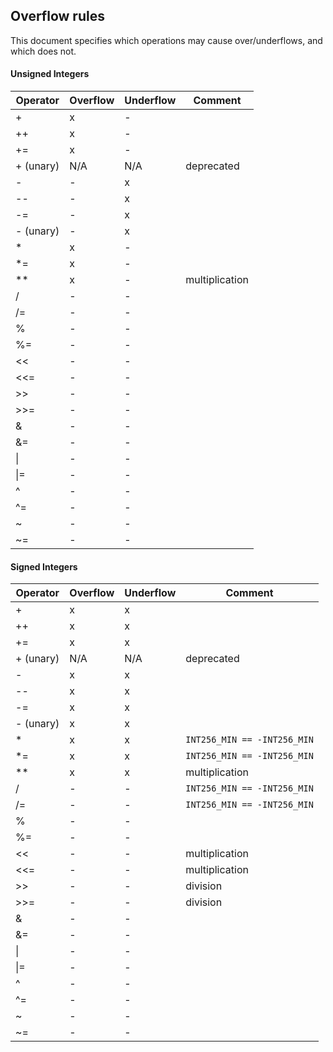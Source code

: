 ## Overflow rules

This document specifies which operations may cause over/underflows, and which does not.

#### Unsigned Integers

|  Operator  | Overflow | Underflow | Comment |
|------------|----------|-----------|---------|
| +          | x        | -         |         |
| ++         | x        | -         |         |
| +=         | x        | -         |         |
| + (unary)  | N/A      | N/A       | deprecated |
| -          | -        | x         |         |
| --         | -        | x         |         |
| -=         | -        | x         |         |
| - (unary)  | -        | x         |         |
| *          | x        | -         |         |
| *=         | x        | -         |         |
| **         | x        | -         | multiplication |
| /          | -        | -         |         |
| /=         | -        | -         |         |
| %          | -        | -         |         |
| %=         | -        | -         |         |
| <<         | -        | -         |         |
| <<=        | -        | -         |         |
| >>         | -        | -         |         |
| >>=        | -        | -         |         |
| &          | -        | -         |         |
| &=         | -        | -         |         |
| \|         | -        | -         |         |
| \|=        | -        | -         |         |
| ^          | -        | -         |         |
| ^=         | -        | -         |         |
| ~          | -        | -         |         |
| ~=         | -        | -         |         |

#### Signed Integers

|  Operator  | Overflow | Underflow | Comment |
|------------|----------|-----------|---------|
| +          | x        | x         |         |
| ++         | x        | x         |         |
| +=         | x        | x         |         |
| + (unary)  | N/A      | N/A       | deprecated |
| -          | x        | x         |         |
| --         | x        | x         |         |
| -=         | x        | x         |         |
| - (unary)  | x        | x         |         |
| *          | x        | x         | `INT256_MIN == -INT256_MIN` |
| *=         | x        | x         | `INT256_MIN == -INT256_MIN` |
| **         | x        | x         | multiplication |
| /          | -        | -         | `INT256_MIN == -INT256_MIN` |
| /=         | -        | -         | `INT256_MIN == -INT256_MIN` |
| %          | -        | -         |         |
| %=         | -        | -         |         |
| <<         | -        | -         | multiplication |
| <<=        | -        | -         | multiplication |
| >>         | -        | -         | division |
| >>=        | -        | -         | division |
| &          | -        | -         |         |
| &=         | -        | -         |         |
| \|         | -        | -         |         |
| \|=        | -        | -         |         |
| ^          | -        | -         |         |
| ^=         | -        | -         |         |
| ~          | -        | -         |         |
| ~=         | -        | -         |         |